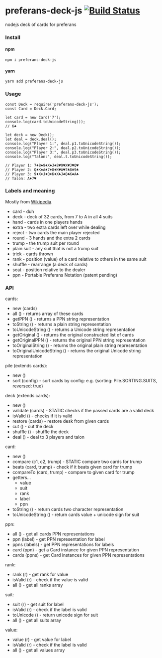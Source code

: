 # preferans-deck-js [![Build Status](https://travis-ci.org/cope/preferans-deck-js.svg?branch=master)](https://travis-ci.org/cope/preferans-deck-js)
nodejs deck of cards for preferans

### Install
#### npm
    npm i preferans-deck-js
#### yarn
    yarn add preferans-deck-js

### Usage

    const Deck = require('preferans-deck-js');
    const Card = Deck.Card;

    let card = new Card('7');
    console.log(card.toUnicodeString());
    // K♠

    let deck = new Deck();
    let deal = deck.deal();
    console.log("Player 1:", deal.p1.toUnicodeString());
    console.log("Player 2:", deal.p2.toUnicodeString());
    console.log("Player 3:", deal.p3.toUnicodeString());
    console.log("Talon:", deal.t.toUnicodeString());

    // Player 1: 7♠8♠9♠X♠J♠8♥9♥X♥J♥Q♥
    // Player 2: Q♠K♠A♠7♦8♦K♥A♥7♣8♣9♣
    // Player 3: 9♦X♦J♦Q♦K♦X♣J♣Q♣K♣A♣
    // Talon: A♦7♥

### Labels and meaning

Mostly from [Wikipedia](https://en.wikipedia.org/wiki/Glossary_of_card_game_terms).

* card - duh
* deck - deck of 32 cards, from 7 to A in all 4 suits
* hand - cards in one players hands
* extra - two extra cards left over while dealing
* reject - two cards the main player rejected
* round - 3 hands and the extra 2 cards
* trump - the trump suit per round
* plain suit - any suit that is not a trump suit
* trick - cards thrown
* rank - position (value) of a card relative to others in the same suit
* shuffle - rearrange (a deck of cards)
* seat - position relative to the dealer
* ppn - Portable Preferans Notation (patent pending)

### API

cards:
* new						(cards)
* all						() - returns array of these cards
* getPPN					() - returns a PPN string representation
* toString					() - returns a plain string representation
* toUnicodeString			() - returns a Unicode string representation
* getOriginal				() - returns the original constructed list of cards
* getOriginalPPN			() - returns the original PPN string representation
* toOriginalString			() - returns the original plain string representation
* toOriginalUnicodeString	() - returns the original Unicode string representation

pile (extends cards):
* new	()
* sort	(config) - sort cards by config: e.g. {sorting: Pile.SORTING.SUITS, reversed: true}

deck (extends cards):
* new		()
* validate	(cards) - STATIC checks if the passed cards are a valid deck
* isValid	()	 - checks if it is valid
* restore	(cards) - restore desk from given cards
* cut		()	 - cut the deck
* shuffle	()	 - shuffle the deck
* deal		()	 - deal to 3 players and talon

card:
* new		()
* compare	(c1, c2, trump) - STATIC compare two cards for trump
* beats		(card, trump) - check if it beats given card for trump
* compareTo	(card, trump) - compare to given card for trump
* getters...
    * value
    * suit
    * rank
    * label
    * ppn
* toString			() - return cards two character representation
* toUnicodeString	() - return cards value + unicode sign for suit

ppn:
* all	()	 - get all cards PPN representations
* ppn	(label) - get PPN representation for label
* ppns	(labels) - get PPN representations for labels
* card	(ppn) - get a Card instance for given PPN representation
* cards	(ppns) - get Card instances for given PPN representations

rank:
* rank		(r) - get rank for value
* isValid	(r) - check if the value is valid
* all		() - get all ranks array

suit:
* suit		(r) - get suit for label
* isValid	(r) - check if the label is valid
* toUnicode	() - return unicode sign for suit
* all		() - get all suits array

value:
* value		(r) - get value for label
* isValid	(r) - check if the label is valid
* all		() - get all values array

